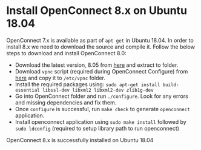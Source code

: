 # Install OpenConnect 8.x on Ubuntu 18.04
OpenConnect 7.x is available as part of `apt get` in Ubuntu 18.04. In order to install 8.x we need to download the source and compile it. Follow the below steps to download and install OpenConnect 8.0:

*  Download the latest version, 8.05 from [here](ftp://ftp.infradead.org/pub/openconnect/openconnect-8.05.tar.gz) and extract to folder.
*  Download `vpnc` script (required during OpenConnect Configure) from [here](http://git.infradead.org/users/dwmw2/vpnc-scripts.git/blob_plain/HEAD:/vpnc-script) and copy it to `/etc/vpnc` folder.
*  Install the required packages using:
`sudo apt-get install build-essential libssl-dev libxml2 libxml2-dev zlib1g-dev`
*  Go into OpenConnect folder and run `./configure`. Look for any errors and missing dependencies and fix them.
*  Once `configure` is successful, run `make check` to generate `openconnect` application.
*  Install openconnect application using `sudo make install` followed by `sudo ldconfig` (required to setup library path to run openconnect)

OpenConnect 8.x is successfully installed on Ubuntu 18.04
